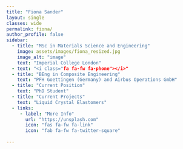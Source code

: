 ```yaml
---
title: "Fiona Sander"
layout: single
classes: wide
permalink: fiona/
author_profile: false
sidebar:
  - title: "MSc in Materials Science and Engineering"
    image: assets/images/fiona_resized.jpg
    image_alt: "image"
    text: "Imperial College London"
  - text: "<i class="fa fa-fw fa-phone"></i>"
  - title: "BEng in Composite Engineering"
    text: "PFH Goettingen (Germany) and Airbus Operations GmbH"
  - title: "Current Position"
    text: "PhD Student"
  - title: "Current Projects"
    text: "Liquid Crystal Elastomers"
  - links:
     - label: "More Info"
       url: "https://unsplash.com"
       icon: "fas fa-fw fa-link"
       icon: "fab fa-fw fa-twitter-square"
    
---
```


  <i class="fa fa-fw fa-phone"></i>
